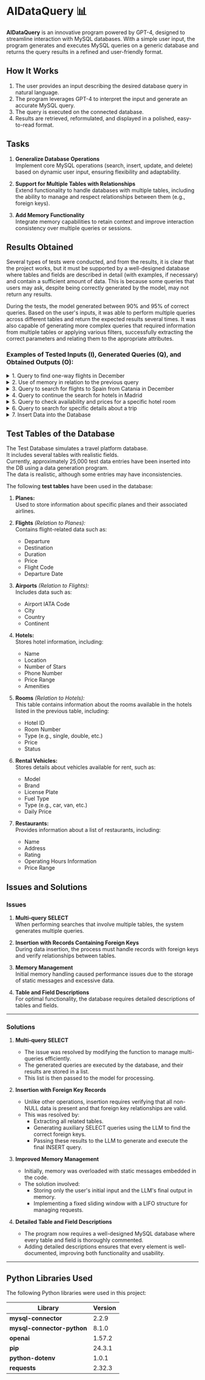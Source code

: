 # AIDataQuery 📊

**AIDataQuery** is an innovative program powered by GPT-4, designed to streamline interaction with MySQL databases. With a simple user input, the program generates and executes MySQL queries on a generic database and returns the query results in a refined and user-friendly format.

## How It Works
1. The user provides an input describing the desired database query in natural language.
2. The program leverages GPT-4 to interpret the input and generate an accurate MySQL query.
3. The query is executed on the connected database.
4. Results are retrieved, reformulated, and displayed in a polished, easy-to-read format.

## Tasks

1. **Generalize Database Operations**  
   Implement core MySQL operations (search, insert, update, and delete) based on dynamic user input, ensuring flexibility and adaptability.

2. **Support for Multiple Tables with Relationships**  
   Extend functionality to handle databases with multiple tables, including the ability to manage and respect relationships between them (e.g., foreign keys).

3. **Add Memory Functionality**  
   Integrate memory capabilities to retain context and improve interaction consistency over multiple queries or sessions.

## Results Obtained

Several types of tests were conducted, and from the results, it is clear that the project works, but it must be supported by a well-designed database where tables and fields are described in detail (with examples, if necessary) and contain a sufficient amount of data. This is because some queries that users may ask, despite being correctly generated by the model, may not return any results.

During the tests, the model generated between 90% and 95% of correct queries. Based on the user's inputs, it was able to perform multiple queries across different tables and return the expected results several times. It was also capable of generating more complex queries that required information from multiple tables or applying various filters, successfully extracting the correct parameters and relating them to the appropriate attributes.

### Examples of Tested Inputs (I), Generated Queries (Q), and Obtained Outputs (O):

<details><summary>1. Query to find one-way flights in December</summary>

   - **I** - "Tell me how many flights are departing from Catania this month and find the cheapest and fastest one."
   - **Q** - 
     ```sql
     SELECT COUNT(*)
     FROM voli
     WHERE partenza = 'CTA' AND MONTH(data) = 12 AND YEAR(data) = 2024;

     SELECT *
     FROM voli
     WHERE partenza = 'CTA' AND MONTH(data) = 12 AND YEAR(data) = 2024
     ORDER BY prezzo_biglietto ASC, durata ASC
     LIMIT 1;
     ```
   - **O** - 
     ```
     This month, there are 191 flights departing from Catania. The cheapest and fastest flight departs from Catania (CTA) at 01:10 on December 19, 2024, with destination Warsaw (WAW). The flight code is AZ103, and its duration is 20 minutes. However, the flight has been cancelled. The final ticket price would have been 21.51 euros.
     ```
</details>

<details><summary>2. Use of memory in relation to the previous query</summary>

   - **I** - "That's fine, now look for a return flight, preferably within 3 to 7 days."
   - **Q** - 
     ```sql
     SELECT *
     FROM voli
     WHERE partenza = 'WAW' AND destinazione = 'CTA'
     AND DATE(data) BETWEEN '2024-12-22' AND '2024-12-26'
     ORDER BY prezzo_biglietto ASC, durata ASC;
     ```
   - **O** - 
     ```
     I found two return flight options from Warsaw (WAW) to Catania (CTA) in the requested period:

     1. The first flight departs on December 23, 2024, at 02:10. The flight duration is 240 minutes, and the flight code is RY107. The final ticket price is 509.17 euros.
     2. The second flight departs on December 23, 2024, at 15:50. The flight duration is 60 minutes, and the flight code is FR102. The final ticket price is 570.16 euros.

     Choose based on your preferred time and cost.
     ```
</details>

<details><summary>3. Query to search for flights to Spain from Catania in December</summary>

   - **I** - "Find a flight to a city in Spain from Catania this month."
   - **Q** - 
     ```sql
     SELECT * 
     FROM voli
     WHERE partenza = 'CTA'
     AND destinazione IN (
         SELECT codice_IATA 
         FROM aeroporti 
         WHERE paese = 'Spagna'
     )
     AND DATE(data) BETWEEN '2024-12-01' AND '2024-12-31';        
     ```
   - **O** - 
     ```
     Here are the available flights from Catania to Spain in December 2024:
     1. **Catania (CTA) - Madrid (MAD)**
        - Date and Time: December 4, 2024, 04:40
        - Duration: 280 minutes
        - Flight Code: RY104
        - Status: Completed
        - Ticket Price: €241.23
     2. **Catania (CTA) - Madrid (MAD)**
        - Date and Time: December 27, 2024, 07:00
        - Duration: 150 minutes
        - Flight Code: RY110
        - Status: Scheduled
        - Ticket Price: €495.57
     3. **Catania (CTA) - Barcelona (BCN)**
        - Date and Time: December 26, 2024, 16:40
        - Duration: 110 minutes
        - Flight Code: RY107
        - Status: Delayed
        - Ticket Price: €186.69
     Note: Some flights may have been cancelled.
     ```
</details>

<details><summary>4. Query to continue the search for hotels in Madrid</summary>

   - **I** - "Okay, now give me a list of 10 hotels in Madrid."
   - **Q** - 
     ```sql
     SELECT * 
     FROM hotel
     WHERE luogo = 'Madrid'
     LIMIT 10;        
     ```
   - **O** - 
     ```
     Here are some hotels in Madrid for you to choose from:
     1. **Burnett, Miranda and Walker Hotel**
        - Stars: 3
        - Price Range: Luxury
        - Amenities: Gym, Pool
        - Phone: 95081188844814
        - Email: melissa16@example.net
     2. **Thompson-Stokes Hotel**
        - Stars: 4
        - Price Range: Luxury
        - Amenities: Breakfast Included, Gym
        - Phone: 42039939366966
        - Email: mary38@example.org
     3. **Hayes and Sons Hotel**
        - Stars: 1
        - Price Range: Medium
        - Amenities: Pool, Breakfast Included, Gym, Free Wi-Fi
        - Phone: 14039933323232
        - Email: xbarber@example.com
     4. **Casey PLC Hotel**
        - Stars: 2
        - Price Range: Medium
        - Amenities: Gym, Pool, Free Wi-Fi, Room Service, SPA
        - Phone: 76099999988888
        - Email: jamesellis@example.org
     If you need more information or a different type of hotel, let me know!
     ```
</details>

<details><summary>5. Query to check availability and prices for a specific hotel room</summary>

   - **I** - "Take the first hotel you found and check the availability and prices of rooms."
   - **Q** - 
     ```sql
     SELECT * 
     FROM stanze
     WHERE id_hotel = 70;
     ```
   - **O** - 
     ```
     Here is the availability and room prices for the "Burnett, Miranda and Walker Hotel":
     1. **Room 397**
        - Type: Double
        - Price per night: €95.91
        - Status: Available
        - View: City
     2. **Room 781**
        - Type: Suite
        - Price per night: €249.37
        - Status: Available
        - View: City

     Occupied or unavailable rooms have been excluded. If you need more information or wish to book a room, let me know!
     ```
</details>

<details><summary>6. Query to search for specific details about a trip</summary>

   - **I** - "I want to travel in December, departing from Catania to Paris, find the cheapest round-trip flights, a place to stay with available rooms that have a sea view, a pool, and a gym, an affordable electric vehicle, and 4 highly rated restaurants."
   - **Q** - 
     ```sql
     SELECT *
     FROM voli
     WHERE partenza = 'CTA' AND destinazione = 'CDG' AND MONTH(data) = 12
     ORDER BY prezzo_biglietto ASC
     LIMIT 1;

     SELECT *
     FROM voli
     WHERE partenza = 'CDG' AND destinazione = 'CTA' AND MONTH(data) = 12
     ORDER BY prezzo_biglietto ASC
     LIMIT 1;

     SELECT hotel.nome, stanze.*
     FROM hotel
     JOIN stanze ON hotel.id = stanze.id_hotel
     WHERE hotel.luogo = 'Parigi'
     AND stanze.vista = 'mare'
     AND stanze.stato = 'libera'
     AND hotel.servizi LIKE '%piscina%'
     AND hotel.servizi LIKE '%palestra%'
     LIMIT 1;

     SELECT *
     FROM veicoli_noleggio
     WHERE tipo = 'Auto' AND carburante = 'Elettrico' AND disponibilita = TRUE
     ORDER BY prezzo_giornaliero ASC
     LIMIT 1;

     SELECT *
     FROM ristoranti
     WHERE citta = 'Parigi'
     ORDER BY valutazione_media DESC
     LIMIT 4;         
     ```
   - **O** - 
     ```
     Here are the options found for your trip to Paris:
     **Cheapest Flights:**
     - Outbound: Flight FR100 from Catania (CTA) to Paris (CDG) on December 14, 2024, at 16:20. Price: €224.59.
     - Return: Flight AZ106 from Paris (CDG) to Catania (CTA) on December 26, 2024, at 21:20. Price: €246.91.
     **Hotel:**
     - Williams LLC Hotel in Paris. Room: Suite with Sea View.
     **Electric Vehicle:**
     - Model: BMW i3, Daily Price: €65.00.
     **Top Rated Restaurants in Paris:**
     1. Robinson, Sanchez and Baker Restaurant - Rating: 4.98
     2. Pierce, Martinez and George Restaurant - Rating: 4.97
     3. Pratt, Young and Duran Restaurant - Rating: 4.94
     4. Flores, Peters and Ruiz Restaurant - Rating: 4.93
     These are the best options found for your trip.
     ```
</details>

<details><summary>7. Insert Data into the Database</summary>

   - **I** - "The flight BA573 departs from Milan Malpensa (MXP) and arrives at London Heathrow (LHR). The departure is scheduled for December 21, 2024, at 09:00, and the flight duration is 120 minutes. The flight is scheduled for the morning and currently has 0 passengers. The flight is scheduled, with gate B3 for departure and gate C7 for destination. The plane used is a Boeing 737. The base price of the flight is 150.00 euros, and the final ticket price is 200.00 euros."
   - **Q** - 
     ```sql
     INSERT INTO voli (partenza, destinazione, data, durata, codice_volo, fascia_oraria, num_passeggeri, stato_volo, gate_partenza, gate_destinazione, aereo_id, prezzo_base, prezzo_biglietto)
     VALUES ('MXP', 'LHR', '2024-12-21 09:00:00', 120, 'BA573', 'Mattina', 0, 'Programmato', 'B3', 'C7', 1, 150.00, 200.00);
     ```
   - **O** - 
     ```
     Query executed without returning rows
     ```
</details>

## Test Tables of the Database

The Test Database simulates a travel platform database.  
It includes several tables with realistic fields.  
Currently, approximately 25,000 test data entries have been inserted into the DB using a data generation program.  
The data is realistic, although some entries may have inconsistencies.  

The following **test tables** have been used in the database:

1. **Planes:**  
   Used to store information about specific planes and their associated airlines.

2. **Flights** *(Relation to Planes):*  
   Contains flight-related data such as:  
   - Departure  
   - Destination  
   - Duration  
   - Price  
   - Flight Code  
   - Departure Date  

3. **Airports** *(Relation to Flights):*  
   Includes data such as:  
   - Airport IATA Code  
   - City  
   - Country  
   - Continent  

4. **Hotels:**  
   Stores hotel information, including:  
   - Name  
   - Location  
   - Number of Stars  
   - Phone Number  
   - Price Range  
   - Amenities  

5. **Rooms** *(Relation to Hotels):*  
   This table contains information about the rooms available in the hotels listed in the previous table, including:  
   - Hotel ID  
   - Room Number  
   - Type (e.g., single, double, etc.)  
   - Price  
   - Status  

6. **Rental Vehicles:**  
   Stores details about vehicles available for rent, such as:  
   - Model  
   - Brand  
   - License Plate  
   - Fuel Type  
   - Type (e.g., car, van, etc.)  
   - Daily Price  

7. **Restaurants:**  
   Provides information about a list of restaurants, including:  
   - Name  
   - Address  
   - Rating  
   - Operating Hours Information  
   - Price Range  

## Issues and Solutions

### Issues

1. **Multi-query SELECT**  
   When performing searches that involve multiple tables, the system generates multiple queries.  

2. **Insertion with Records Containing Foreign Keys**  
   During data insertion, the process must handle records with foreign keys and verify relationships between tables.  

3. **Memory Management**  
   Initial memory handling caused performance issues due to the storage of static messages and excessive data.  

4. **Table and Field Descriptions**  
   For optimal functionality, the database requires detailed descriptions of tables and fields.  

---

### Solutions

1. **Multi-query SELECT**  
   - The issue was resolved by modifying the function to manage multi-queries efficiently.  
   - The generated queries are executed by the database, and their results are stored in a list.  
   - This list is then passed to the model for processing.  

2. **Insertion with Foreign Key Records**  
   - Unlike other operations, insertion requires verifying that all non-NULL data is present and that foreign key relationships are valid.  
   - This was resolved by:  
     - Extracting all related tables.  
     - Generating auxiliary SELECT queries using the LLM to find the correct foreign keys.  
     - Passing these results to the LLM to generate and execute the final INSERT query.  

3. **Improved Memory Management**  
   - Initially, memory was overloaded with static messages embedded in the code.  
   - The solution involved:  
     - Storing only the user's initial input and the LLM's final output in memory.  
     - Implementing a fixed sliding window with a LIFO structure for managing requests.  

4. **Detailed Table and Field Descriptions**  
   - The program now requires a well-designed MySQL database where every table and field is thoroughly commented.  
   - Adding detailed descriptions ensures that every element is well-documented, improving both functionality and usability.  

---
## Python Libraries Used

The following Python libraries were used in this project:

| Library                | Version  |
|------------------------|----------|
| **mysql-connector**    | 2.2.9    |
| **mysql-connector-python** | 8.1.0 |
| **openai**             | 1.57.2   |
| **pip**                | 24.3.1   |
| **python-dotenv**      | 1.0.1    |
| **requests**           | 2.32.3   |

